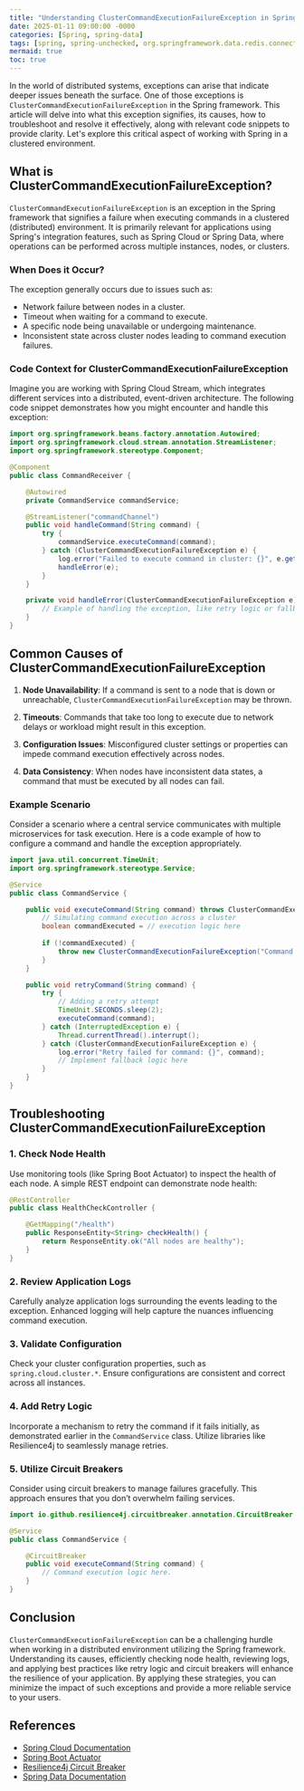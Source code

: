 ```yaml
---
title: "Understanding ClusterCommandExecutionFailureException in Spring Framework"
date: 2025-01-11 09:00:00 -0000
categories: [Spring, spring-data]
tags: [spring, spring-unchecked, org.springframework.data.redis.connection]
mermaid: true
toc: true
---
```



In the world of distributed systems, exceptions can arise that indicate deeper issues beneath the surface. One of those exceptions is `ClusterCommandExecutionFailureException` in the Spring framework. This article will delve into what this exception signifies, its causes, how to troubleshoot and resolve it effectively, along with relevant code snippets to provide clarity. Let's explore this critical aspect of working with Spring in a clustered environment.

## What is ClusterCommandExecutionFailureException?

`ClusterCommandExecutionFailureException` is an exception in the Spring framework that signifies a failure when executing commands in a clustered (distributed) environment. It is primarily relevant for applications using Spring's integration features, such as Spring Cloud or Spring Data, where operations can be performed across multiple instances, nodes, or clusters.

### When Does it Occur?

The exception generally occurs due to issues such as:

- Network failure between nodes in a cluster.
- Timeout when waiting for a command to execute.
- A specific node being unavailable or undergoing maintenance.
- Inconsistent state across cluster nodes leading to command execution failures.

### Code Context for ClusterCommandExecutionFailureException

Imagine you are working with Spring Cloud Stream, which integrates different services into a distributed, event-driven architecture. The following code snippet demonstrates how you might encounter and handle this exception:

```java
import org.springframework.beans.factory.annotation.Autowired;
import org.springframework.cloud.stream.annotation.StreamListener;
import org.springframework.stereotype.Component;

@Component
public class CommandReceiver {

    @Autowired
    private CommandService commandService;

    @StreamListener("commandChannel")
    public void handleCommand(String command) {
        try {
            commandService.executeCommand(command);
        } catch (ClusterCommandExecutionFailureException e) {
            log.error("Failed to execute command in cluster: {}", e.getMessage());
            handleError(e);
        }
    }

    private void handleError(ClusterCommandExecutionFailureException e) {
        // Example of handling the exception, like retry logic or fallback method
    }
}
```

## Common Causes of ClusterCommandExecutionFailureException

1. **Node Unavailability**: If a command is sent to a node that is down or unreachable, `ClusterCommandExecutionFailureException` may be thrown.
   
2. **Timeouts**: Commands that take too long to execute due to network delays or workload might result in this exception.

3. **Configuration Issues**: Misconfigured cluster settings or properties can impede command execution effectively across nodes.

4. **Data Consistency**: When nodes have inconsistent data states, a command that must be executed by all nodes can fail.

### Example Scenario

Consider a scenario where a central service communicates with multiple microservices for task execution. Here is a code example of how to configure a command and handle the exception appropriately.

```java
import java.util.concurrent.TimeUnit;
import org.springframework.stereotype.Service;

@Service
public class CommandService {

    public void executeCommand(String command) throws ClusterCommandExecutionFailureException {
        // Simulating command execution across a cluster
        boolean commandExecuted = // execution logic here
        
        if (!commandExecuted) {
            throw new ClusterCommandExecutionFailureException("Command could not be executed across cluster nodes.");
        }
    }

    public void retryCommand(String command) {
        try {
            // Adding a retry attempt
            TimeUnit.SECONDS.sleep(2);
            executeCommand(command);
        } catch (InterruptedException e) {
            Thread.currentThread().interrupt();
        } catch (ClusterCommandExecutionFailureException e) {
            log.error("Retry failed for command: {}", command);
            // Implement fallback logic here
        }
    }
}
```

## Troubleshooting ClusterCommandExecutionFailureException

### 1. Check Node Health

Use monitoring tools (like Spring Boot Actuator) to inspect the health of each node. A simple REST endpoint can demonstrate node health:

```java
@RestController
public class HealthCheckController {

    @GetMapping("/health")
    public ResponseEntity<String> checkHealth() {
        return ResponseEntity.ok("All nodes are healthy");
    }
}
```

### 2. Review Application Logs

Carefully analyze application logs surrounding the events leading to the exception. Enhanced logging will help capture the nuances influencing command execution.

### 3. Validate Configuration

Check your cluster configuration properties, such as `spring.cloud.cluster.*`. Ensure configurations are consistent and correct across all instances.

### 4. Add Retry Logic

Incorporate a mechanism to retry the command if it fails initially, as demonstrated earlier in the `CommandService` class. Utilize libraries like Resilience4j to seamlessly manage retries.

### 5. Utilize Circuit Breakers

Consider using circuit breakers to manage failures gracefully. This approach ensures that you don’t overwhelm failing services.

```java
import io.github.resilience4j.circuitbreaker.annotation.CircuitBreaker;

@Service
public class CommandService {

    @CircuitBreaker
    public void executeCommand(String command) {
        // Command execution logic here.
    }
}
```

## Conclusion

`ClusterCommandExecutionFailureException` can be a challenging hurdle when working in a distributed environment utilizing the Spring framework. Understanding its causes, efficiently checking node health, reviewing logs, and applying best practices like retry logic and circuit breakers will enhance the resilience of your application. By applying these strategies, you can minimize the impact of such exceptions and provide a more reliable service to your users.

## References

- [Spring Cloud Documentation](https://spring.io/projects/spring-cloud)
- [Spring Boot Actuator](https://docs.spring.io/spring-boot/docs/current/reference/html/actuator.html)
- [Resilience4j Circuit Breaker](https://resilience4j.readme.io/docs/circuitbreaker)
- [Spring Data Documentation](https://spring.io/projects/spring-data)
